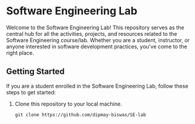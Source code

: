 # Software Engineering Lab

Welcome to the Software Engineering Lab! This repository serves as the central hub for all the activities, projects, and resources related to the Software Engineering course/lab. Whether you are a student, instructor, or anyone interested in software development practices, you've come to the right place.

## Getting Started

If you are a student enrolled in the Software Engineering Lab, follow these steps to get started:

1. Clone this repository to your local machine.

   ````
   git clone https://github.com/dipmay-biswas/SE-lab
   ````
